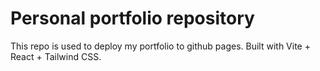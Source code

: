 # Personal portfolio repository

This repo is used to deploy my portfolio to github pages. Built with Vite + React + Tailwind CSS.

